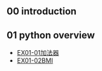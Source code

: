 ## 00 introduction
## 01 python overview
  - [EX01-01加法器](EX01_01_加法器.ipynb)
  - [EX01-02BMI](EX01_02_BMI.ipynb)

